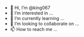 - 👋 Hi, I’m @king067
- 👀 I’m interested in ...
- 🌱 I’m currently learning ...
- 💞️ I’m looking to collaborate on ...
- 📫 How to reach me ...

<!---
king067/king067 is a ✨ special ✨ repository because its `README.md` (this file) appears on your GitHub profile.
You can click the Preview link to take a look at your changes.
--->
